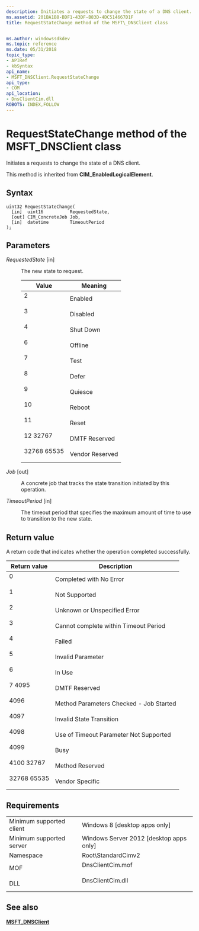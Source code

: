 ```yaml
---
description: Initiates a requests to change the state of a DNS client. This method is inherited from CIM\_EnabledLogicalElement.
ms.assetid: 201BA1B8-BDF1-43DF-B83D-4DC514667D1F
title: RequestStateChange method of the MSFT\_DNSClient class


ms.author: windowssdkdev
ms.topic: reference
ms.date: 05/31/2018
topic_type: 
- APIRef
- kbSyntax
api_name: 
- MSFT_DNSClient.RequestStateChange
api_type: 
- COM
api_location: 
- DnsClientCim.dll
ROBOTS: INDEX,FOLLOW
---
```


# RequestStateChange method of the MSFT\_DNSClient class

Initiates a requests to change the state of a DNS client.

This method is inherited from **CIM\_EnabledLogicalElement**.

## Syntax


```mof
uint32 RequestStateChange(
  [in]  uint16          RequestedState,
  [out] CIM_ConcreteJob Job,
  [in]  datetime        TimeoutPeriod
);
```



## Parameters

<dl> <dt>

*RequestedState* \[in\]
</dt> <dd>

The new state to request.



| Value                                                                                  | Meaning                    |
|----------------------------------------------------------------------------------------|----------------------------|
| <dl> <dt>2</dt> </dl>           | Enabled<br/>         |
| <dl> <dt>3</dt> </dl>           | Disabled<br/>        |
| <dl> <dt>4</dt> </dl>           | Shut Down<br/>       |
| <dl> <dt>6</dt> </dl>           | Offline<br/>         |
| <dl> <dt>7</dt> </dl>           | Test<br/>            |
| <dl> <dt>8</dt> </dl>           | Defer<br/>           |
| <dl> <dt>9</dt> </dl>           | Quiesce<br/>         |
| <dl> <dt>10</dt> </dl>          | Reboot<br/>          |
| <dl> <dt>11</dt> </dl>          | Reset<br/>           |
| <dl> <dt>12 32767</dt> </dl>    | DMTF Reserved<br/>   |
| <dl> <dt>32768 65535</dt> </dl> | Vendor Reserved<br/> |



 

</dd> <dt>

*Job* \[out\]
</dt> <dd>

A concrete job that tracks the state transition initiated by this operation.

</dd> <dt>

*TimeoutPeriod* \[in\]
</dt> <dd>

The timeout period that specifies the maximum amount of time to use to transition to the new state.

</dd> </dl>

## Return value

A return code that indicates whether the operation completed successfully.



| Return value                                                                           | Description                                        |
|----------------------------------------------------------------------------------------|----------------------------------------------------|
| <dl> <dt>0</dt> </dl>           | Completed with No Error<br/>                 |
| <dl> <dt>1</dt> </dl>           | Not Supported<br/>                           |
| <dl> <dt>2</dt> </dl>           | Unknown or Unspecified Error<br/>            |
| <dl> <dt>3</dt> </dl>           | Cannot complete within Timeout Period<br/>   |
| <dl> <dt>4</dt> </dl>           | Failed<br/>                                  |
| <dl> <dt>5</dt> </dl>           | Invalid Parameter<br/>                       |
| <dl> <dt>6</dt> </dl>           | In Use<br/>                                  |
| <dl> <dt>7 4095</dt> </dl>      | DMTF Reserved<br/>                           |
| <dl> <dt>4096</dt> </dl>        | Method Parameters Checked - Job Started<br/> |
| <dl> <dt>4097</dt> </dl>        | Invalid State Transition<br/>                |
| <dl> <dt>4098</dt> </dl>        | Use of Timeout Parameter Not Supported<br/>  |
| <dl> <dt>4099</dt> </dl>        | Busy<br/>                                    |
| <dl> <dt>4100 32767</dt> </dl>  | Method Reserved<br/>                         |
| <dl> <dt>32768 65535</dt> </dl> | Vendor Specific<br/>                         |



 

## Requirements



|                                     |                                                                                             |
|-------------------------------------|---------------------------------------------------------------------------------------------|
| Minimum supported client<br/> | Windows 8 \[desktop apps only\]<br/>                                                  |
| Minimum supported server<br/> | Windows Server 2012 \[desktop apps only\]<br/>                                        |
| Namespace<br/>                | Root\\StandardCimv2<br/>                                                              |
| MOF<br/>                      | <dl> <dt>DnsClientCim.mof</dt> </dl> |
| DLL<br/>                      | <dl> <dt>DnsClientCim.dll</dt> </dl> |



## See also

<dl> <dt>

[**MSFT\_DNSClient**](msft-dnsclient.md)
</dt> </dl>

 

 




